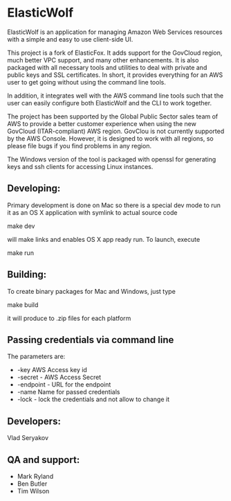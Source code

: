 # ElasticWolf

ElasticWolf is an application for managing Amazon Web Services resources with a simple and 
easy to use client-side UI. 

This project is a fork of ElasticFox. It adds support for the GovCloud region, much better 
VPC support, and many other enhancements. It is also packaged with all necessary tools and 
utilities to deal with private and public keys and SSL certificates. In short, it provides
everything for an AWS user to get going without using the command line tools.

In addition, it integrates well with the AWS command line tools such that the user can
easily configure both ElasticWolf and the CLI to work together.

The project has been supported by the Global Public Sector sales team of AWS to provide a
better customer experience when using the new GovCloud (ITAR-compliant) AWS region. 
GovClou is not currently supported by the AWS Console.  However, it is designed to work
with all regions, so please file bugs if you find problems in any region. 

The Windows version of the tool is packaged with openssl for generating keys and ssh 
clients for accessing Linux instances.

## Developing:

 Primary development is done on Mac so there is a special dev mode to run it as 
 an OS X application with symlink to actual source code

   make dev

 will make links and enables OS X app ready run. To launch, execute 

   make run

## Building:

 To create binary packages for Mac and Windows, just type

  make build

 it will produce to .zip files for each platform

## Passing credentials via command line

 The parameters are:

 * -key AWS Access key id
 * -secret - AWS Access Secret
 * -endpoint - URL for the endpoint
 * -name Name for passed credentials
 * -lock - lock the credentials and not allow to change it
 
## Developers:
  Vlad Seryakov

## QA and support:
 * Mark Ryland
 * Ben Butler
 * Tim Wilson

